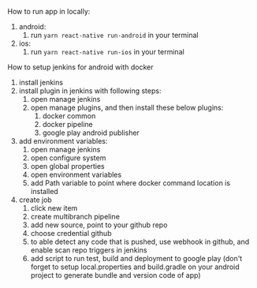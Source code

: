 How to run app in locally:
1. android:
    1. run `yarn react-native run-android` in your terminal
2. ios:
    1. run `yarn react-native run-ios` in your terminal
   


How to setup jenkins for android with docker
1. install jenkins
2. install plugin in jenkins with following steps:
   1. open manage jenkins
   2. open manage plugins, and then install these below plugins:
      1. docker common
      2. docker pipeline
      3. google play android publisher
3. add environment variables:
   1. open manage jenkins
   2. open configure system
   3. open global properties
   4. open environment variables
   5. add Path variable to point where docker command location is installed
4. create job
   1. click new item
   2. create multibranch pipeline
   3. add new source, point to your github repo
   4. choose credential github
   5. to able detect any code that is pushed, use webhook in github, and enable scan repo triggers in jenkins
   6. add script to run test, build and deployment to google play (don't forget to setup local.properties and build.gradle on your android project to generate bundle and version code of app)
